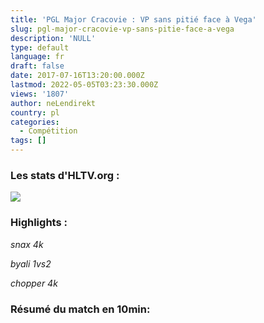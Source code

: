 ```yaml
---
title: 'PGL Major Cracovie : VP sans pitié face à Vega'
slug: pgl-major-cracovie-vp-sans-pitie-face-a-vega
description: 'NULL'
type: default
language: fr
draft: false
date: 2017-07-16T13:20:00.000Z
lastmod: 2022-05-05T03:23:30.000Z
views: '1807'
author: neLendirekt
country: pl
categories:
  - Compétition
tags: []
---
```

### Les stats d'HLTV.org :

_![](/storage/images/596b6808294c8vppng.png)_

### Highlights :

_snax 4k_   

_byali 1vs2_   

_chopper 4k_   

### Résumé du match en 10min:

